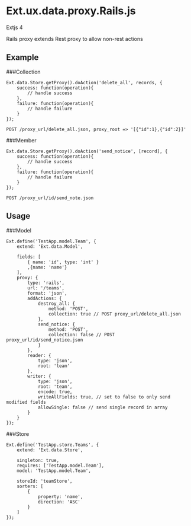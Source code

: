 # Ext.ux.data.proxy.Rails.js

Extjs 4 

Rails proxy extends Rest proxy to allow non-rest actions

## Example
###Collection
	
	Ext.data.Store.getProxy().doAction('delete_all', records, {
		success: function(operation){
			// handle success
		},
		failure: function(operation){
			// handle failure
		}
	});

	POST /proxy_url/delete_all.json, proxy_root => '[{"id":1},{"id":2}]'

###Member
	
	Ext.data.Store.getProxy().doAction('send_notice', [record], {
		success: function(operation){
			// handle success
		},
		failure: function(operation){
			// handle failure
		}
	});

	POST /proxy_url/id/send_note.json

## Usage
###Model

	Ext.define('TestApp.model.Team', {
		extend: 'Ext.data.Model',
		
		fields: [
			{ name: 'id', type: 'int' }
			,{name: 'name'}
		],
		proxy: {
			type: 'rails',
			url: '/teams',
			format: 'json',
			addActions: {
				destroy_all: {
					method: 'POST',
					collection: true // POST proxy_url/delete_all.json
				},
				send_notice: {
					method: 'POST',
					collection: false // POST proxy_url/id/send_notice.json
				}
			},
			reader: {
				type: 'json',
				root: 'team'
			},
			writer: {
				type: 'json',
				root: 'team',
				encode: true,
				writeAllFields: true, // set to false to only send modified fields
				allowSingle: false // send single record in array
			}
		}
	});
	
###Store

	Ext.define('TestApp.store.Teams', {
		extend: 'Ext.data.Store',
		
		singleton: true,
		requires: ['TestApp.model.Team'],
		model: 'TestApp.model.Team',
	
		storeId: 'teamStore',
		sorters: [
			{
				property: 'name',
				direction: 'ASC'
			}
		]
	});